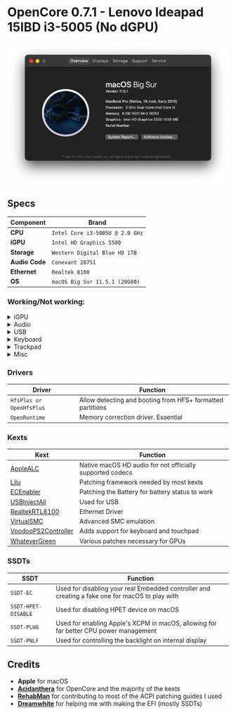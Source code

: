 # OpenCore 0.7.1 - Lenovo Ideapad 15IBD i3-5005 (No dGPU)

![About this Mac](.assets/images/Screenshot%202021-07-29%20at%2017.37.26.png)

## Specs

| Component      | Brand                                     |
|----------------|-------------------------------------------|
| **CPU**        | `Intel Core i3-5005U @ 2.0 GHz`           |
| **iGPU**       | `Intel HD Graphics 5500`                  |
| **Storage**    | `Western Digital Blue HD 1TB`  |
| **Audio Code** | `Conexant 20751`                |
| **Ethernet**  | `Realtek 8100`                |
| **OS**         | `macOS Big Sur 11.5.1 (20G80)`            |

### Working/Not working:

<details>
<summary>iGPU</summary>
  
- [x] Intel HD 5500 iGPU - Backlight support
- [x] Intel HD 5500 iGPU - HDMI Output
- [x] Intel HD 5500 iGPU - H264 & HEVC
</details>

<details>
<summary>Audio</summary>
  
- [x] Conexant 20751 - Internal Speakers
- [x] Conexant 20751 - Internal Microphone
- [x] Conexant 20751 - Combojack headphones
- [x] Conexant 20751 - HDMI Audio Output
</details>

<details>
<summary>USB</summary>
  
- [x] All USB ports working and mapped
- [ ] SD Card Reader (Not working)
- [x] Webcam (USB based)
</details>

<details>
<summary>Keyboard</summary>
  
- [x] Keyboard (PS2 based)
- [x] HID Key PWRB & SLPB 
</details>

<details>
<summary>Trackpad</summary>
  
- [x] PS2 Touchpad with gestures (Thanks to Acidanthera VoodooPS2)
</details>


<details>
<summary>Misc</summary>
  
- [x] Sleep/Wake using `hibernatemode` `0` 
- [x] Sensors CPU, iGPU, Battery, NVMe, Fans
- [x] Native NVRAM support
- [x] Recovery (macOS) boot from OpenCore
</details>

### Drivers

| Driver | Function |
| ---- | -------- |
| `HfsPlus or OpenHfsPlus` | Allow detecting and booting from HFS+ formatted partitions |
| `OpenRuntime` | Memory correction driver. Essential |

### Kexts

| Kext | Function |
| ---- | -------- |
| [AppleALC](https://github.com/acidanthera/AppleALC) | Native macOS HD audio for not officially supported codecs |
| [Lilu](https://github.com/acidanthera/Lilu) | Patching framework needed by most kexts |
| [ECEnabler](https://github.com/1Revenger1/ECEnabler) | Patching the Battery for battery status to work
| [USBInjectAll](https://bitbucket.org/RehabMan/os-x-usb-inject-all/downloads/) | Used for USB
| [RealtekRTL8100](https://github.com/Mieze/RealtekRTL8100) | Ethernet Driver
| [VirtualSMC](https://github.com/acidanthera/VirtualSMC) | Advanced SMC emulation |
| [VoodooPS2Controller](https://github.com/acidanthera/VoodooPS2) | Adds support for keyboard and touchpad|
| [WhateverGreen](https://github.com/acidanthera/WhateverGreen) | Various patches necessary for GPUs |

### SSDTs

| SSDT | Function |
| ---- | -------- |
| `SSDT-EC` | Used for disabling your real Embedded controller and creating a fake one for macOS to play with |
| `SSDT-HPET-DISABLE` | Used for disabling HPET device on macOS |
| `SSDT-PLUG` | Used for enabling Apple's XCPM in macOS, allowing for far better CPU power management |
| `SSDT-PNLF` | Used for controlling the backlight on internal display |

## Credits

* **Apple** for macOS
* [**Acidanthera**](https://github.com/acidanthera) for OpenCore and the majority of the kexts
* [**RehabMan**](https://github.com/RehabMan) for contributing to most of the ACPI patching guides I used
* [**Dreamwhite**](https://github.com/dreamwhite) for helping me with making the EFI (mostly SSDTs)